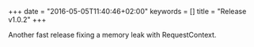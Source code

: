 +++
date = "2016-05-05T11:40:46+02:00"
keywords = []
title = "Release v1.0.2"
+++

Another fast release fixing a memory leak with RequestContext.
